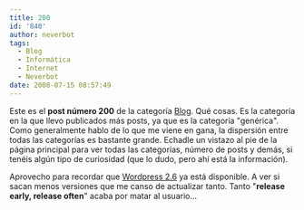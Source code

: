 ```yaml
---
title: 200
id: '840'
author: neverbot
tags:
  - Blog
  - Informática
  - Internet
  - Neverbot
date: 2008-07-15 08:57:49
---
```


Este es el **post número 200** de la categoría [Blog](http://localhost:8000s/blog/). Qué cosas. Es la categoría en la que llevo publicados más posts, ya que es la categoría "genérica". Como generalmente hablo de lo que me viene en gana, la dispersión entre todas las categorías es bastante grande. Echadle un vistazo al pie de la página principal para ver todas las categorías, número de posts y demás, si tenéis algún tipo de curiosidad (que lo dudo, pero ahí está la información).

Aprovecho para recordar que [Wordpress 2.6](http://wordpress.org/download/) ya está disponible. A ver si sacan menos versiones que me canso de actualizar tanto. Tanto "**release early, release often**" acaba por matar al usuario...